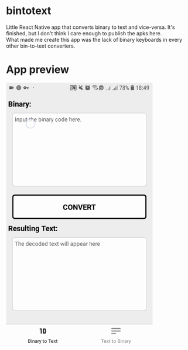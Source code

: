 # bintotext
Little React Native app that converts binary to text and vice-versa. It's finished, but I don't think I care enough to publish the apks here.\
What made me create this app was the lack of binary keyboards in every other bin-to-text converters.

# App preview
<img src="https://github.com/jotavcoelho/bintotext/blob/master/bintotext.gif?raw=true" width="400">
